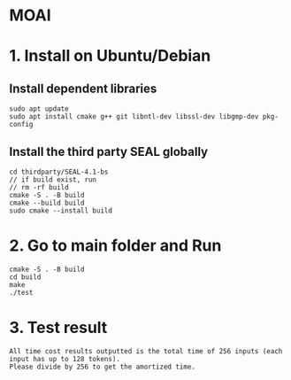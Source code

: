 # MOAI

# 1. Install on Ubuntu/Debian
## Install dependent libraries
```
sudo apt update
sudo apt install cmake g++ git libntl-dev libssl-dev libgmp-dev pkg-config
```

## Install the third party SEAL globally
```
cd thirdparty/SEAL-4.1-bs
// if build exist, run
// rm -rf build
cmake -S . -B build
cmake --build build
sudo cmake --install build
```

# 2. Go to main folder and Run
```
cmake -S . -B build
cd build
make
./test
```

# 3. Test result
```
All time cost results outputted is the total time of 256 inputs (each input has up to 128 tokens).
Please divide by 256 to get the amortized time. 
